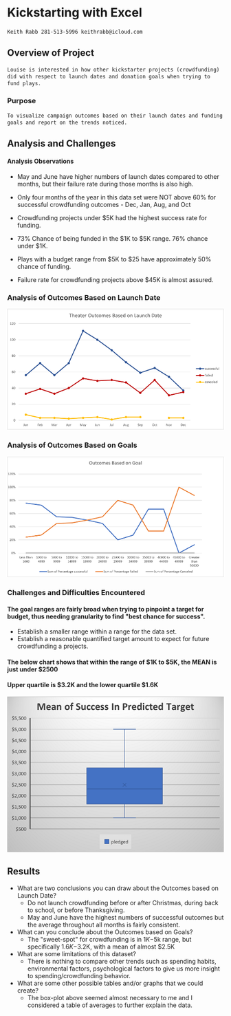 # Kickstarting with Excel
    Keith Rabb 281-513-5996 keithrabb@icloud.com
## Overview of Project
    Louise is interested in how other kickstarter projects (crowdfunding) did with respect to launch dates and donation goals when trying to fund plays.
### Purpose 
    To visualize campaign outcomes based on their launch dates and funding goals and report on the trends noticed.
## Analysis and Challenges
#### Analysis Observations
- May and June have higher numbers of launch dates compared to other months, but their failure rate during those months is also high.
- Only four months of the year in this data set were NOT above 60% for successful crowdfunding outcomes - Dec, Jan, Aug, and Oct

- Crowdfunding projects under $5K had the highest success rate for funding.
- 73% Chance of being funded in the $1K to $5K range. 76% chance under $1K. 
- Plays with a budget range from $5K to $25 have approximately 50% chance of funding.
- Failure rate for crowdfunding projects above $45K is almost assured.
### Analysis of Outcomes Based on Launch Date
![Theater_Outcomes_vs_Launch](Resources/Theater_Outcomes_vs_Launch.png)

### Analysis of Outcomes Based on Goals
![Outcomes_vs_Goals](Resources/Outcomes_vs_Goals.png)

### Challenges and Difficulties Encountered

#### The goal ranges are fairly broad when trying to pinpoint a target for budget, thus needing granularity to find "best chance for success".
- Establish a smaller range within a range for the data set.
- Establish a reasonable quantified target amount to expect for future crowdfunding a projects.

#### The below chart shows that within the range of $1K to $5K, the MEAN is just under $2500
#### Upper quartile is $3.2K and the lower quartile $1.6K
![Mean_of_success_predicted_target](Mean_of_success_predicted_target.png)
    
## Results

- What are two conclusions you can draw about the Outcomes based on Launch Date?
    - Do not launch crowdfunding before or after Christmas, during back to school, or before Thanksgiving.
    - May and June have the highest numbers of successful outcomes but the average throughout all months is fairly consistent.
- What can you conclude about the Outcomes based on Goals?
    - The "sweet-spot" for crowdfunding is in $1K-$5k range, but specifically $1.6K-$3.2K, with a mean of almost $2.5K
- What are some limitations of this dataset?
   - There is nothing to compare other trends such as spending habits, environmental factors, psychological factors to give us more insight to spending/crowdfunding behavior.   
- What are some other possible tables and/or graphs that we could create?
    - The box-plot above seemed almost necessary to me and I considered a table of averages to further explain the data.
